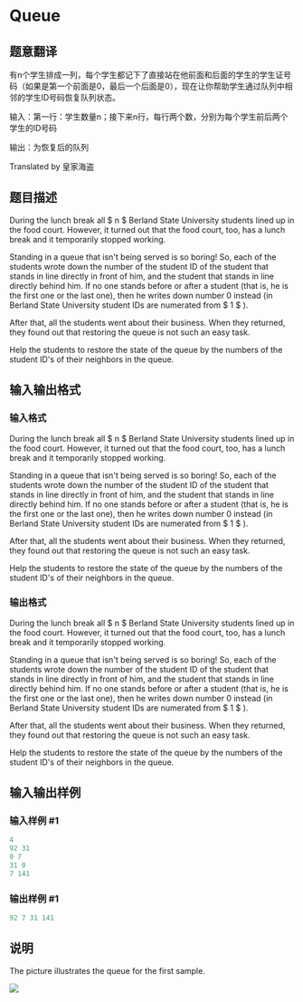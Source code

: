# Queue

## 题意翻译

有n个学生排成一列，每个学生都记下了直接站在他前面和后面的学生的学生证号码（如果是第一个前面是0，最后一个后面是0），现在让你帮助学生通过队列中相邻的学生ID号码恢复队列状态。

输入：第一行：学生数量n；接下来n行，每行两个数，分别为每个学生前后两个学生的ID号码

输出：为恢复后的队列

Translated by 皇家海盗

## 题目描述

During the lunch break all $ n $ Berland State University students lined up in the food court. However, it turned out that the food court, too, has a lunch break and it temporarily stopped working.

Standing in a queue that isn't being served is so boring! So, each of the students wrote down the number of the student ID of the student that stands in line directly in front of him, and the student that stands in line directly behind him. If no one stands before or after a student (that is, he is the first one or the last one), then he writes down number 0 instead (in Berland State University student IDs are numerated from $ 1 $ ).

After that, all the students went about their business. When they returned, they found out that restoring the queue is not such an easy task.

Help the students to restore the state of the queue by the numbers of the student ID's of their neighbors in the queue.

## 输入输出格式

### 输入格式

During the lunch break all $ n $ Berland State University students lined up in the food court. However, it turned out that the food court, too, has a lunch break and it temporarily stopped working.

Standing in a queue that isn't being served is so boring! So, each of the students wrote down the number of the student ID of the student that stands in line directly in front of him, and the student that stands in line directly behind him. If no one stands before or after a student (that is, he is the first one or the last one), then he writes down number 0 instead (in Berland State University student IDs are numerated from $ 1 $ ).

After that, all the students went about their business. When they returned, they found out that restoring the queue is not such an easy task.

Help the students to restore the state of the queue by the numbers of the student ID's of their neighbors in the queue.

### 输出格式

During the lunch break all $ n $ Berland State University students lined up in the food court. However, it turned out that the food court, too, has a lunch break and it temporarily stopped working.

Standing in a queue that isn't being served is so boring! So, each of the students wrote down the number of the student ID of the student that stands in line directly in front of him, and the student that stands in line directly behind him. If no one stands before or after a student (that is, he is the first one or the last one), then he writes down number 0 instead (in Berland State University student IDs are numerated from $ 1 $ ).

After that, all the students went about their business. When they returned, they found out that restoring the queue is not such an easy task.

Help the students to restore the state of the queue by the numbers of the student ID's of their neighbors in the queue.

## 输入输出样例

### 输入样例 #1

```cpp
4
92 31
0 7
31 0
7 141

```
### 输出样例 #1

```cpp
92 7 31 141 

```
## 说明

The picture illustrates the queue for the first sample.

![](https://cdn.luogu.com.cn/upload/vjudge_pic/CF490B/08daf79334436a27cb8cf554f27be1c975002c35.png)

